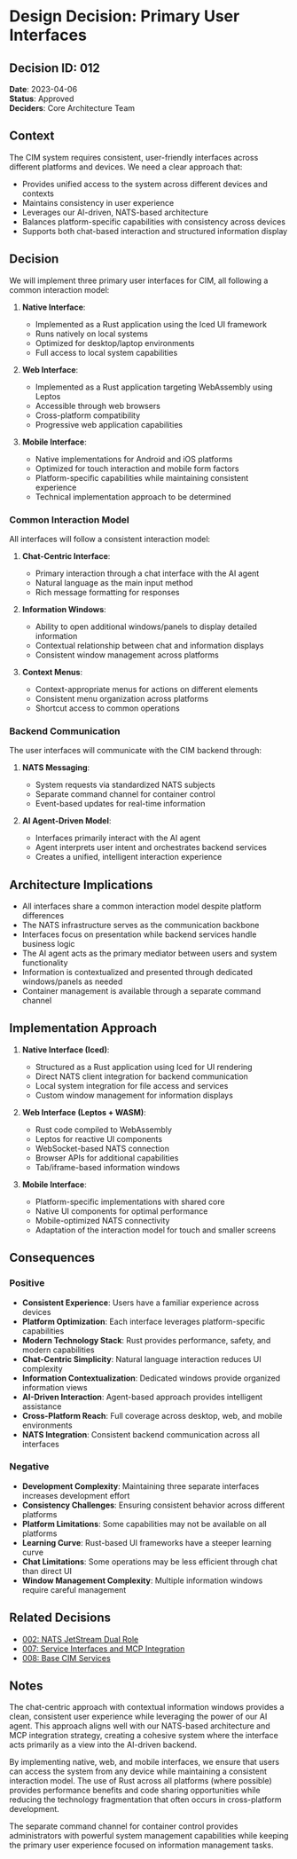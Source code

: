 # Design Decision: Primary User Interfaces

## Decision ID: 012

**Date**: 2023-04-06  
**Status**: Approved  
**Deciders**: Core Architecture Team  

## Context

The CIM system requires consistent, user-friendly interfaces across different platforms and devices. We need a clear approach that:
- Provides unified access to the system across different devices and contexts
- Maintains consistency in user experience
- Leverages our AI-driven, NATS-based architecture
- Balances platform-specific capabilities with consistency across devices
- Supports both chat-based interaction and structured information display

## Decision

We will implement three primary user interfaces for CIM, all following a common interaction model:

1. **Native Interface**:
   - Implemented as a Rust application using the Iced UI framework
   - Runs natively on local systems
   - Optimized for desktop/laptop environments
   - Full access to local system capabilities

2. **Web Interface**:
   - Implemented as a Rust application targeting WebAssembly using Leptos
   - Accessible through web browsers
   - Cross-platform compatibility
   - Progressive web application capabilities

3. **Mobile Interface**:
   - Native implementations for Android and iOS platforms
   - Optimized for touch interaction and mobile form factors
   - Platform-specific capabilities while maintaining consistent experience
   - Technical implementation approach to be determined

### Common Interaction Model

All interfaces will follow a consistent interaction model:

1. **Chat-Centric Interface**: 
   - Primary interaction through a chat interface with the AI agent
   - Natural language as the main input method
   - Rich message formatting for responses

2. **Information Windows**:
   - Ability to open additional windows/panels to display detailed information
   - Contextual relationship between chat and information displays
   - Consistent window management across platforms

3. **Context Menus**:
   - Context-appropriate menus for actions on different elements
   - Consistent menu organization across platforms
   - Shortcut access to common operations

### Backend Communication

The user interfaces will communicate with the CIM backend through:

1. **NATS Messaging**:
   - System requests via standardized NATS subjects
   - Separate command channel for container control
   - Event-based updates for real-time information

2. **AI Agent-Driven Model**:
   - Interfaces primarily interact with the AI agent
   - Agent interprets user intent and orchestrates backend services
   - Creates a unified, intelligent interaction experience

## Architecture Implications

- All interfaces share a common interaction model despite platform differences
- The NATS infrastructure serves as the communication backbone
- Interfaces focus on presentation while backend services handle business logic
- The AI agent acts as the primary mediator between users and system functionality
- Information is contextualized and presented through dedicated windows/panels as needed
- Container management is available through a separate command channel

## Implementation Approach

1. **Native Interface (Iced)**:
   - Structured as a Rust application using Iced for UI rendering
   - Direct NATS client integration for backend communication
   - Local system integration for file access and services
   - Custom window management for information displays

2. **Web Interface (Leptos + WASM)**:
   - Rust code compiled to WebAssembly
   - Leptos for reactive UI components
   - WebSocket-based NATS connection
   - Browser APIs for additional capabilities
   - Tab/iframe-based information windows

3. **Mobile Interface**:
   - Platform-specific implementations with shared core
   - Native UI components for optimal performance
   - Mobile-optimized NATS connectivity
   - Adaptation of the interaction model for touch and smaller screens

## Consequences

### Positive

- **Consistent Experience**: Users have a familiar experience across devices
- **Platform Optimization**: Each interface leverages platform-specific capabilities
- **Modern Technology Stack**: Rust provides performance, safety, and modern capabilities
- **Chat-Centric Simplicity**: Natural language interaction reduces UI complexity
- **Information Contextualization**: Dedicated windows provide organized information views
- **AI-Driven Interaction**: Agent-based approach provides intelligent assistance
- **Cross-Platform Reach**: Full coverage across desktop, web, and mobile environments
- **NATS Integration**: Consistent backend communication across all interfaces

### Negative

- **Development Complexity**: Maintaining three separate interfaces increases development effort
- **Consistency Challenges**: Ensuring consistent behavior across different platforms
- **Platform Limitations**: Some capabilities may not be available on all platforms
- **Learning Curve**: Rust-based UI frameworks have a steeper learning curve
- **Chat Limitations**: Some operations may be less efficient through chat than direct UI
- **Window Management Complexity**: Multiple information windows require careful management

## Related Decisions

- [002: NATS JetStream Dual Role](002-nats-jetstream-dual-role.md)
- [007: Service Interfaces and MCP Integration](007-service-interfaces-and-mcp-integration.md)
- [008: Base CIM Services](008-base-cim-services.md)

## Notes

The chat-centric approach with contextual information windows provides a clean, consistent user experience while leveraging the power of our AI agent. This approach aligns well with our NATS-based architecture and MCP integration strategy, creating a cohesive system where the interface acts primarily as a view into the AI-driven backend.

By implementing native, web, and mobile interfaces, we ensure that users can access the system from any device while maintaining a consistent interaction model. The use of Rust across all platforms (where possible) provides performance benefits and code sharing opportunities while reducing the technology fragmentation that often occurs in cross-platform development.

The separate command channel for container control provides administrators with powerful system management capabilities while keeping the primary user experience focused on information management tasks. 